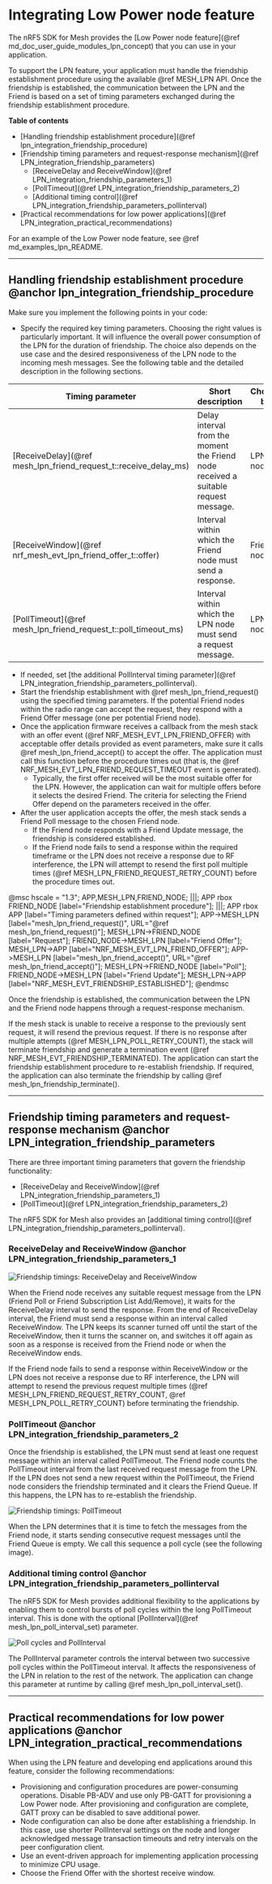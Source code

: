 # Integrating Low Power node feature

The nRF5 SDK for Mesh provides the [Low Power node feature](@ref md_doc_user_guide_modules_lpn_concept)
that you can use in your application.

To support the LPN feature, your application must handle the friendship establishment procedure
using the available @ref MESH_LPN API. Once the friendship is established, the communication between
the LPN and the Friend is based on a set of timing parameters exchanged during
the friendship establishment procedure.

**Table of contents**
- [Handling friendship establishment procedure](@ref lpn_integration_friendship_procedure)
- [Friendship timing parameters and request-response mechanism](@ref LPN_integration_friendship_parameters)
	- [ReceiveDelay and ReceiveWindow](@ref LPN_integration_friendship_parameters_1)
	- [PollTimeout](@ref LPN_integration_friendship_parameters_2)
	- [Additional timing control](@ref LPN_integration_friendship_parameters_pollinterval)
- [Practical recommendations for low power applications](@ref LPN_integration_practical_recommendations)

For an example of the Low Power node feature, see @ref md_examples_lpn_README.


---


## Handling friendship establishment procedure @anchor lpn_integration_friendship_procedure

Make sure you implement the following points in your code:
- Specify the required key timing parameters. Choosing the right values is particularly important.
It will influence the overall power consumption of the LPN for the duration of friendship.
The choice also depends on the use case and the desired responsiveness of the LPN node
to the incoming mesh messages. See the following table and the detailed description
in the following sections.

| Timing parameter 														| Short description 																	|	Chosen by		| Timing value				| Reference 																|
|-----------------------------------------------------------------------|---------------------------------------------------------------------------------------|-------------------|---------------------------|---------------------------------------------------------------------------|
| [ReceiveDelay](@ref mesh_lpn_friend_request_t::receive_delay_ms)		| Delay interval from the moment the Friend node received a suitable request message.	| LPN node			| 10-255 ms, steps of 1 ms	| @ref MESH_LPN_RECEIVE_DELAY_MIN_MS, @ref MESH_LPN_RECEIVE_DELAY_MAX_MS 	|
| [ReceiveWindow](@ref nrf_mesh_evt_lpn_friend_offer_t::offer)			| Interval within which the Friend node must send a response.							| Friend node		| 1-255 ms, steps of 1 ms	| @ref MESH_LPN_FRIEND_REQUEST_RETRY_COUNT, @ref MESH_LPN_POLL_RETRY_COUNT	|
| [PollTimeout](@ref mesh_lpn_friend_request_t::poll_timeout_ms)		| Interval within which the LPN node must send a request message.						| LPN node			| max. 95.9 hours			| @ref MESH_LPN_POLL_TIMEOUT_MIN_MS, @ref MESH_LPN_POLL_TIMEOUT_MAX_MS   	|

- If needed, set [the additional PollInterval timing parameter](@ref LPN_integration_friendship_parameters_pollinterval).
- Start the friendship establishment with @ref mesh_lpn_friend_request()
using the specified timing parameters.
If the potential Friend nodes within the radio range can accept the request,
they respond with a Friend Offer message (one per potential Friend node).
- Once the application firmware receives a callback from the mesh stack with an offer event
(@ref NRF_MESH_EVT_LPN_FRIEND_OFFER) with acceptable offer details provided as event parameters,
make sure it calls @ref mesh_lpn_friend_accept() to accept the offer. The application must call
this function before the procedure times out
(that is, the @ref NRF_MESH_EVT_LPN_FRIEND_REQUEST_TIMEOUT event is generated).
	- Typically, the first offer received will be the most suitable offer for the LPN. However,
	the application can wait for multiple offers before it selects the desired Friend. The criteria
	for selecting the Friend Offer depend on the parameters received in the offer.
- After the user application accepts the offer, the mesh stack sends a Friend Poll message
to the chosen Friend node.
	- If the Friend node responds with a Friend Update message, the friendship is considered established.
	- If the Friend node fails to send a response within the required timeframe or the LPN does not
	receive a response due to RF interference, the LPN will attempt to resend the first poll
	multiple times (@ref MESH_LPN_FRIEND_REQUEST_RETRY_COUNT)
	before the procedure times out.

@msc
hscale = "1.3";
APP,MESH_LPN,FRIEND_NODE;
|||;
APP rbox FRIEND_NODE  		[label="Friendship establishment procedure"];
|||;
APP rbox APP  		[label="Timing parameters defined within request"];
APP->MESH_LPN     		[label="mesh_lpn_friend_request()", URL="@ref mesh_lpn_friend_request()"];
MESH_LPN->FRIEND_NODE   [label="Request"];
FRIEND_NODE->MESH_LPN   [label="Friend Offer"];
MESH_LPN->APP      		[label="NRF_MESH_EVT_LPN_FRIEND_OFFER"];
APP->MESH_LPN     		[label="mesh_lpn_friend_accept()", URL="@ref mesh_lpn_friend_accept()"];
MESH_LPN->FRIEND_NODE   [label="Poll"];
FRIEND_NODE->MESH_LPN   [label="Friend Update"];
MESH_LPN->APP   [label="NRF_MESH_EVT_FRIENDSHIP_ESTABLISHED"];
@endmsc

Once the friendship is established, the communication between the LPN and the Friend node happens
through a request-response mechanism.

If the mesh stack is unable to receive a response to the previously sent request, it will resend
the previous request. If there is no response after multiple attempts (@ref MESH_LPN_POLL_RETRY_COUNT),
the stack will terminate friendship and generate a termination event (@ref NRF_MESH_EVT_FRIENDSHIP_TERMINATED).
The application can start the friendship establishment procedure to re-establish friendship.
If required, the application can also terminate the friendship by calling @ref mesh_lpn_friendship_terminate().


---


## Friendship timing parameters and request-response mechanism @anchor LPN_integration_friendship_parameters

There are three important timing parameters that govern the friendship functionality:
- [ReceiveDelay and ReceiveWindow](@ref LPN_integration_friendship_parameters_1)
- [PollTimeout](@ref LPN_integration_friendship_parameters_2)

The nRF5 SDK for Mesh also provides an [additional timing control](@ref LPN_integration_friendship_parameters_pollinterval).

### ReceiveDelay and ReceiveWindow @anchor LPN_integration_friendship_parameters_1

![Friendship timings: ReceiveDelay and ReceiveWindow](images/polling_timings_params_v2.svg "Friendship timings: ReceiveDelay and ReceiveWindow")


When the Friend node receives any suitable request message from the LPN
(Friend Poll or Friend Subscription List Add/Remove), it waits for the ReceiveDelay interval
to send the response.
From the end of ReceiveDelay interval, the Friend must send a response within an interval
called ReceiveWindow. The LPN keeps its scanner turned off until the start of the ReceiveWindow,
then it turns the scanner on, and switches it off again as soon as a response is received
from the Friend node or when the ReceiveWindow ends.

If the Friend node fails to send a response within ReceiveWindow or the LPN does not
receive a response due to RF interference, the LPN will attempt to resend the previous request
multiple times (@ref MESH_LPN_FRIEND_REQUEST_RETRY_COUNT, @ref MESH_LPN_POLL_RETRY_COUNT)
before terminating the friendship.

### PollTimeout @anchor LPN_integration_friendship_parameters_2

Once the friendship is established, the LPN must send at least one request message within
an interval called PollTimeout. The Friend node counts the PollTimeout interval from the last
received request message from the LPN. If the LPN does not send a new request within the PollTimeout,
the Friend node considers the friendship terminated and it clears the Friend Queue.
If this happens, the LPN has to re-establish the friendship.

![Friendship timings: PollTimeout](images/polling_timings_params_poll_timeout.svg "Friendship timings: PollTimeout")

When the LPN determines that it is time to fetch the messages from the Friend node, it starts sending
consecutive request messages until the Friend Queue is empty. We call this sequence a poll cycle
(see the following image).

### Additional timing control @anchor LPN_integration_friendship_parameters_pollinterval

The nRF5 SDK for Mesh provides additional flexibility to the applications by enabling them to
control bursts of poll cycles within the long PollTimeout interval. This is done with the
optional [PollInterval](@ref mesh_lpn_poll_interval_set) parameter.

![Poll cycles and PollInterval](images/polling_timings_poll_interval.svg "Poll cycles and PollInterval")

The PollInterval parameter controls the interval between two successive poll cycles within the
PollTimeout interval. It affects the responsiveness of the LPN in relation to the rest of the network.
The application can change this parameter at runtime by calling @ref mesh_lpn_poll_interval_set().


---


## Practical recommendations for low power applications @anchor LPN_integration_practical_recommendations

When using the LPN feature and developing end applications around this feature, consider the
following recommendations:

* Provisioning and configuration procedures are power-consuming operations.
Disable PB-ADV and use only PB-GATT for provisioning a Low Power node.
After provisioning and configuration are complete, GATT proxy can be disabled to save additional power.
* Node configuration can also be done after establishing a friendship.
In this case, use shorter PollInterval settings on the node
and longer acknowledged message transaction timeouts and retry intervals on the peer configuration client.
* Use an event-driven approach for implementing application processing to
  minimize CPU usage.
* Choose the Friend Offer with the shortest receive window.